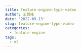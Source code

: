 ```yaml
---
title: feature-engine-type-video
author: 王哲峰
date: '2022-09-13'
slug: feature-engine-type-video
categories:
  - feature engine
tags:
  - ml
---
```

